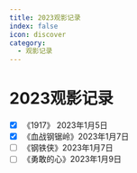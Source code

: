 ```yaml
---
title: 2023观影记录
index: false
icon: discover
category:
  - 观影记录
---
```



# 2023观影记录
- [x] 《1917》  2023年1月5日
- [x] 《血战钢锯岭》2023年1月7日
- [ ] 《钢铁侠》2023年1月7日
- [ ] 《勇敢的心》2023年1月9日
